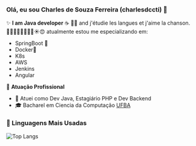 ### Olá, eu sou Charles de Souza Ferreira (charlesdccti) 👋

✨ **I am Java developer**  ☕️ 👨‍💻 and j'étudie les langues et j'aime la chanson.🏄🏻‍♂️🚵🏽‍♂️🏊‍♀️☀️😍 atualmente estou me especializando em: 
- SpringBoot 🍃
- Docker🐳
- K8s
- AWS
- Jenkins
- Angular

🏢 **Atuação Profissional**
- 🚀 Atuei como Dev Java, Estagiário PHP e Dev Backend
- 🎓 Bacharel em  Ciencia da Computação  [UFBA](https://www.ufba.br)

### 🚀 Linguagens Mais Usadas

![Top Langs](https://github-readme-stats.vercel.app/api/top-langs/?username=charlesdccti&layout=compact)
